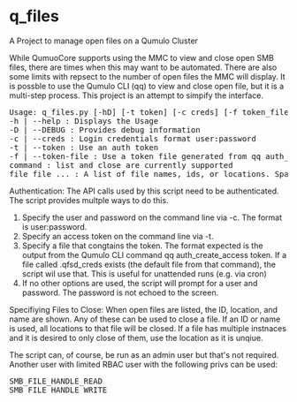 # q_files
A Project to manage open files on a Qumulo Cluster

While QumuoCore supports using the MMC to view and close open SMB files, there are times when this may want to be automated.  There are also some limits with repsect to the number of open files the MMC will display. 
It is possble to use the Qumulo CLI (qq) to view and close open file, but it is a multi-step process.  This project is an attempt to simpify the interface.

<pre>
Usage: q_files.py [-hD] [-t token] [-c creds] [-f token_file] command qumulo [file file ...]
-h | --help : Displays the Usage
-D | --DEBUG : Provides debug information
-c | --creds : Login credentials format user:password
-t | --token : Use an auth token
-f | --token-file : Use a token file generated from qq auth_create_token
command : list and close are currently supported
file file ... : A list of file names, ids, or locations. Space separated. [for close only]
</pre>

Authentication:
The API calls used by this script need to be authenticated.  The script provides multple ways to do this.

1. Specify the user and password on the command line via -c.  The format is user:password.
2. Specify an access token on the command line via -t.
3. Specify a file that congtains the token.  The format expected is the output from the Qumulo CLI command qq auth_create_access token.  If a file called .qfsd_creds exists (the default file from that command), the script wil use that.  This is useful for unattended runs (e.g. via cron)
4. If no other options are used, the script will prompt for a user and password.  The password is not echoed to the screen.

Specifiying Files to Close:
When open files are listed, the ID, location, and name are shown.  Any of these can be used to close a file.  If an ID or name is used, all locations to that file will be closed.  If a file has multiple instnaces and it is desired to only close of them, use the location as it is unqiue.

The script can, of course, be run as an admin user but that's not required.  Another user with limited RBAC user with the following privs can be used:
<PRE>
SMB_FILE_HANDLE_READ
SMB_FILE_HANDLE_WRITE
</PRE>
